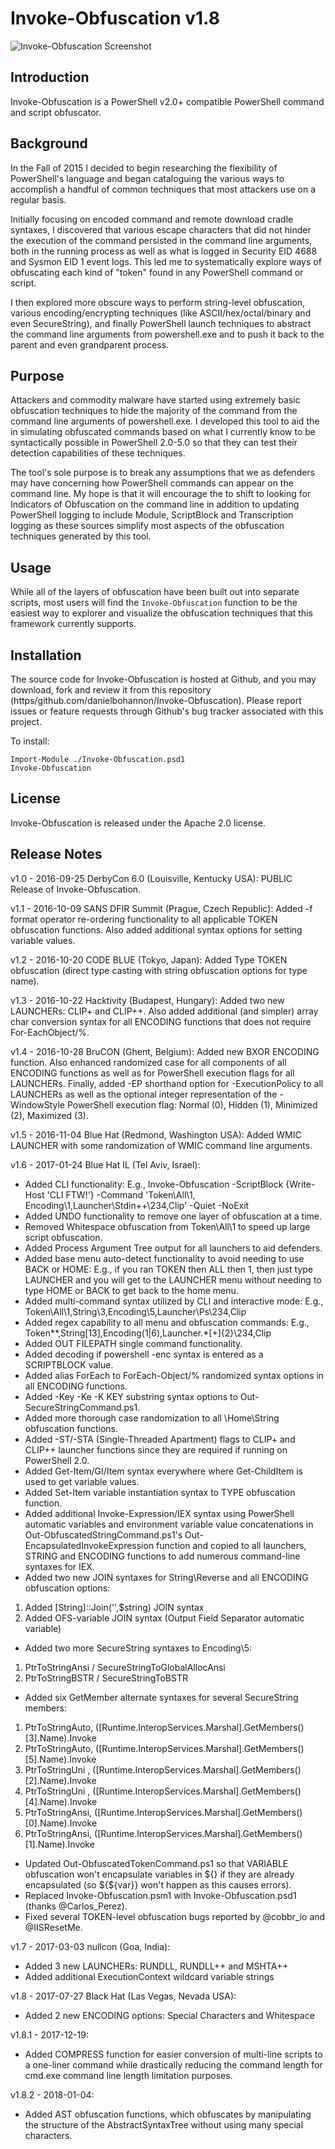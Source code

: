 Invoke-Obfuscation v1.8
===============

![Invoke-Obfuscation Screenshot](https/github.com/danielbohannon/danielbohannon.github.io/blob/master/Invoke-Obfuscation%20Screenshot.png)

Introduction
------------
Invoke-Obfuscation is a PowerShell v2.0+ compatible PowerShell command
and script obfuscator.

Background
----------
In the Fall of 2015 I decided to begin researching the flexibility of
PowerShell's language and began cataloguing the various ways to
accomplish a handful of common techniques that most attackers use on a
regular basis.

Initially focusing on encoded command and remote download cradle syntaxes,
I discovered that various escape characters that did not hinder the
execution of the command persisted in the command line arguments, both in
the running process as well as what is logged in Security EID 4688 and
Sysmon EID 1 event logs. This led me to systematically explore ways of
obfuscating each kind of "token" found in any PowerShell command or script.

I then explored more obscure ways to perform string-level obfuscation,
various encoding/encrypting techniques (like ASCII/hex/octal/binary and even
SecureString), and finally PowerShell launch techniques to abstract the
command line arguments from powershell.exe and to push it back to the parent
and even grandparent process.

Purpose
-------
Attackers and commodity malware have started using extremely basic
obfuscation techniques to hide the majority of the command from the command
line arguments of powershell.exe. I developed this tool to aid the
in simulating obfuscated commands based on what I currently know to be
syntactically possible in PowerShell 2.0-5.0 so that they can test their
detection capabilities of these techniques.

The tool's sole purpose is to break any assumptions that we as defenders may
have concerning how PowerShell commands can appear on the command line. My
hope is that it will encourage the to shift to looking for
Indicators of Obfuscation on the command line in addition to updating
PowerShell logging to include Module, ScriptBlock and Transcription logging
as these sources simplify most aspects of the obfuscation techniques
generated by this tool.

Usage
-----
While all of the layers of obfuscation have been built out into separate
scripts, most users will find the `Invoke-Obfuscation` function to be the
easiest way to explorer and visualize the obfuscation techniques that this
framework currently supports.

Installation
------------
The source code for Invoke-Obfuscation is hosted at Github, and you may
download, fork and review it from this repository
(https/github.com/danielbohannon/Invoke-Obfuscation). Please report issues
or feature requests through Github's bug tracker associated with this project.

To install:

	Import-Module ./Invoke-Obfuscation.psd1
	Invoke-Obfuscation

License
-------
Invoke-Obfuscation is released under the Apache 2.0 license.

Release Notes
-------------
v1.0 - 2016-09-25 DerbyCon 6.0 (Louisville, Kentucky USA): PUBLIC Release of Invoke-Obfuscation.

v1.1 - 2016-10-09 SANS DFIR Summit (Prague, Czech Republic): Added -f format operator re-ordering
functionality to all applicable TOKEN obfuscation functions. Also added additional
syntax options for setting variable values.

v1.2 - 2016-10-20 CODE BLUE (Tokyo, Japan): Added Type TOKEN obfuscation (direct type
casting with string obfuscation options for type name).

v1.3 - 2016-10-22 Hacktivity (Budapest, Hungary): Added two new LAUNCHERs: CLIP+ and CLIP++.
Also added additional (and simpler) array char conversion syntax for all ENCODING
functions that does not require For-EachObject/%.

v1.4 - 2016-10-28 BruCON (Ghent, Belgium): Added new BXOR ENCODING function. Also enhanced
randomized case for all components of all ENCODING functions as well as for
PowerShell execution flags for all LAUNCHERs. Finally, added -EP shorthand option
for -ExecutionPolicy to all LAUNCHERs as well as the optional integer representation
of the -WindowStyle PowerShell execution flag: Normal (0), Hidden (1), Minimized (2),
Maximized (3).

v1.5 - 2016-11-04 Blue Hat (Redmond, Washington USA): Added WMIC LAUNCHER with some
randomization of WMIC command line arguments.

v1.6 - 2017-01-24 Blue Hat IL (Tel Aviv, Israel):
- Added CLI functionality:
E.g., Invoke-Obfuscation -ScriptBlock {Write-Host 'CLI FTW!'} -Command 'Token\All\1,
Encoding\1,Launcher\Stdin++\234,Clip' -Quiet -NoExit
- Added UNDO functionality to remove one layer of obfuscation at a time.
- Removed Whitespace obfuscation from Token\All\1 to speed up large script obfuscation.
- Added Process Argument Tree output for all launchers to aid defenders.
- Added base menu auto-detect functionality to avoid needing to use BACK or HOME:
E.g., if you ran TOKEN then ALL then 1, then just type LAUNCHER and you will get to
the LAUNCHER menu without needing to type HOME or BACK to get back to the home menu.
- Added multi-command syntax utilized by CLI and interactive mode:
E.g., Token\All\1,String\3,Encoding\5,Launcher\Ps\234,Clip
- Added regex capability to all menu and obfuscation commands:
E.g., Token\*\*,String\[13],Encoding\(1|6),Launcher\.*[+]{2}\234,Clip
- Added OUT FILEPATH single command functionality.
- Added decoding if powershell -enc syntax is entered as a SCRIPTBLOCK value.
- Added alias ForEach to ForEach-Object/% randomized syntax options in all ENCODING
functions.
- Added -Key -Ke -K KEY substring syntax options to Out-SecureStringCommand.ps1.
- Added more thorough case randomization to all \Home\String obfuscation functions.
- Added -ST/-STA (Single-Threaded Apartment) flags to CLIP+ and CLIP++ launcher
functions since they are required if running on PowerShell 2.0.
- Added Get-Item/GI/Item syntax everywhere where Get-ChildItem is used to get
variable values.
- Added Set-Item variable instantiation syntax to TYPE obfuscation function.
- Added additional Invoke-Expression/IEX syntax using PowerShell automatic variables
and environment variable value concatenations in Out-ObfuscatedStringCommand.ps1's
Out-EncapsulatedInvokeExpression function and copied to all launchers, STRING and
ENCODING functions to add numerous command-line syntaxes for IEX.
- Added two new JOIN syntaxes for String\Reverse and all ENCODING obfuscation options:
1) Added [String]::Join('',$string) JOIN syntax
2) Added OFS-variable JOIN syntax (Output Field Separator automatic variable)
- Added two more SecureString syntaxes to Encoding\5:
1) PtrToStringAnsi / SecureStringToGlobalAllocAnsi
2) PtrToStringBSTR / SecureStringToBSTR
- Added six GetMember alternate syntaxes for several SecureString members:
1) PtrToStringAuto, ([Runtime.InteropServices.Marshal].GetMembers()[3].Name).Invoke
2) PtrToStringAuto, ([Runtime.InteropServices.Marshal].GetMembers()[5].Name).Invoke
3) PtrToStringUni , ([Runtime.InteropServices.Marshal].GetMembers()[2].Name).Invoke
4) PtrToStringUni , ([Runtime.InteropServices.Marshal].GetMembers()[4].Name).Invoke
5) PtrToStringAnsi, ([Runtime.InteropServices.Marshal].GetMembers()[0].Name).Invoke
6) PtrToStringAnsi, ([Runtime.InteropServices.Marshal].GetMembers()[1].Name).Invoke
- Updated Out-ObfuscatedTokenCommand.ps1 so that VARIABLE obfuscation won't
encapsulate variables in ${} if they are already encapsulated (so ${${var}} won't
happen as this causes errors).
- Replaced Invoke-Obfuscation.psm1 with Invoke-Obfuscation.psd1 (thanks @Carlos_Perez).
- Fixed several TOKEN-level obfuscation bugs reported by @cobbr_io and @IISResetMe.

v1.7 - 2017-03-03 nullcon (Goa, India):
- Added 3 new LAUNCHERs: RUNDLL, RUNDLL++ and MSHTA++
- Added additional ExecutionContext wildcard variable strings

v1.8 - 2017-07-27 Black Hat (Las Vegas, Nevada USA):
- Added 2 new ENCODING options: Special Characters and Whitespace

v1.8.1 - 2017-12-19:
- Added COMPRESS function for easier conversion of multi-line scripts to a one-liner
command while drastically reducing the command length for cmd.exe command line length
limitation purposes.

v1.8.2 - 2018-01-04:
- Added AST obfuscation functions, which obfuscates by manipulating the structure of
the AbstractSyntaxTree without using many special characters.
